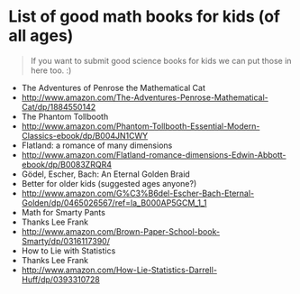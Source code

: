 List of good math books for kids (of all ages)
===============

> If you want to submit good science books for kids we can put those in here too. :)

* The Adventures of Penrose the Mathematical Cat
 * http://www.amazon.com/The-Adventures-Penrose-Mathematical-Cat/dp/1884550142
* The Phantom Tollbooth
 * http://www.amazon.com/Phantom-Tollbooth-Essential-Modern-Classics-ebook/dp/B004JN1CWY
* Flatland: a romance of many dimensions
 * http://www.amazon.com/Flatland-romance-dimensions-Edwin-Abbott-ebook/dp/B0083ZRQR4  
* Gödel, Escher, Bach: An Eternal Golden Braid 
 * Better for older kids (suggested ages anyone?)
 * http://www.amazon.com/G%C3%B6del-Escher-Bach-Eternal-Golden/dp/0465026567/ref=la_B000AP5GCM_1_1
* Math for Smarty Pants
 * Thanks Lee Frank
 * http://www.amazon.com/Brown-Paper-School-book-Smarty/dp/0316117390/
* How to Lie with Statistics
 * Thanks Lee Frank
 * http://www.amazon.com/How-Lie-Statistics-Darrell-Huff/dp/0393310728
